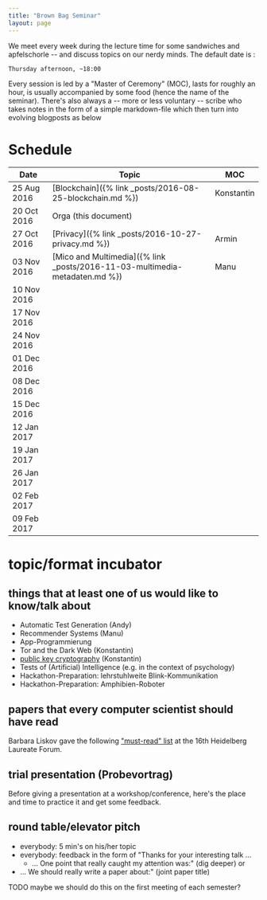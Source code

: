 ```yaml
---
title: "Brown Bag Seminar"
layout: page
---
```


We meet every week during the lecture time for some sandwiches and
apfelschorle -- and discuss topics on our nerdy minds. The default
date is :

    Thursday afternoon, ~18:00

Every session is led by a "Master of Ceremony" (MOC), lasts for
roughly an hour, is usually accompanied by some food (hence the name
of the seminar). There's also always a -- more or less voluntary --
scribe who takes notes in the form of a simple markdown-file which
then turn into evolving blogposts as below

# Schedule

| Date        | Topic                                                                       | MOC        |
| ---------   | -----                                                                       | ---        |
| 25 Aug 2016 | [Blockchain]({% link _posts/2016-08-25-blockchain.md %})                    | Konstantin |
| 20 Oct 2016 | Orga (this document)                                                        |            |
| 27 Oct 2016 | [Privacy]({% link _posts/2016-10-27-privacy.md %})                          | Armin      |
| 03 Nov 2016 | [Mico and Multimedia]({% link _posts/2016-11-03-multimedia-metadaten.md %}) | Manu       |
| 10 Nov 2016 |                                                                             |            |
| 17 Nov 2016 |                                                                             |            |
| 24 Nov 2016 |                                                                             |            |
| 01 Dec 2016 |                                                                             |            |
| 08 Dec 2016 |                                                                             |            |
| 15 Dec 2016 |                                                                             |            |
| 12 Jan 2017 |                                                                             |            |
| 19 Jan 2017 |                                                                             |            |
| 26 Jan 2017 |                                                                             |            |
| 02 Feb 2017 |                                                                             |            |
| 09 Feb 2017 |                                                                             |            |

# topic/format incubator

## things that at least one of us would like to know/talk about

- Automatic Test Generation (Andy)
- Recommender Systems (Manu)
- App-Programmierung
- Tor and the Dark Web (Konstantin)
- [public key cryptography](../../_posts/public-key-cryptography.md) (Konstantin)
- Tests of (Artificial) Intelligence (e.g. in the context of
  psychology)
- Hackathon-Preparation: lehrstuhlweite Blink-Kommunikation
- Hackathon-Preparation: Amphibien-Roboter

## papers that every computer scientist should have read

Barbara Liskov gave the following ["must-read" list](http://jpirker.com/hlf16-liskovs-reading-list-for-computer-scientists/) at the 16th
Heidelberg Laureate Forum.




## trial presentation (Probevortrag)

Before giving a presentation at a workshop/conference, here's the
place and time to practice it and get some feedback.

## round table/elevator pitch

- everybody: 5 min's on his/her topic
- everybody: feedback in the form of "Thanks for your interesting
  talk ...
  - ... One point that really caught my attention was:" (dig deeper)
 or
 - ... We should really write a paper about:" (joint paper title)

 TODO maybe we should do this on the first meeting of each semester?
